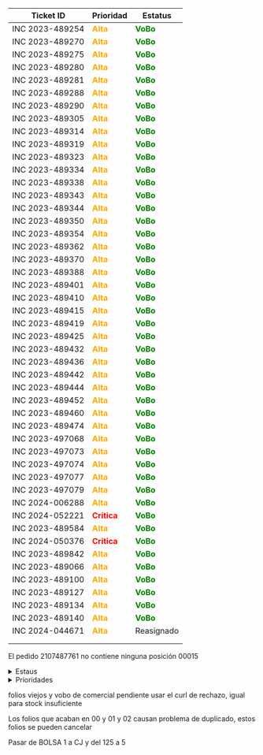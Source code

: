 | Ticket ID | Prioridad | Estatus     |
|-----------|------------------|------------|
| INC 2023-489254 | <span style="color:orange">**Alta**</span> | <span style="color:green">**VoBo**</span> |
| INC 2023-489270 | <span style="color:orange">**Alta**</span> | <span style="color:green">**VoBo**</span> |
| INC 2023-489275 | <span style="color:orange">**Alta**</span> | <span style="color:green">**VoBo**</span> |
| INC 2023-489280 | <span style="color:orange">**Alta**</span> | <span style="color:green">**VoBo**</span> |
| INC 2023-489281 | <span style="color:orange">**Alta**</span> | <span style="color:green">**VoBo**</span> |
| INC 2023-489288 | <span style="color:orange">**Alta**</span> | <span style="color:green">**VoBo**</span> |
| INC 2023-489290 | <span style="color:orange">**Alta**</span> | <span style="color:green">**VoBo**</span> |
| INC 2023-489305 | <span style="color:orange">**Alta**</span> | <span style="color:green">**VoBo**</span> |
| INC 2023-489314 | <span style="color:orange">**Alta**</span> | <span style="color:green">**VoBo**</span> |
| INC 2023-489319 | <span style="color:orange">**Alta**</span> | <span style="color:green">**VoBo**</span> |
| INC 2023-489323 | <span style="color:orange">**Alta**</span> | <span style="color:green">**VoBo**</span> |
| INC 2023-489334 | <span style="color:orange">**Alta**</span> | <span style="color:green">**VoBo**</span> |
| INC 2023-489338 | <span style="color:orange">**Alta**</span> | <span style="color:green">**VoBo**</span> |
| INC 2023-489343 | <span style="color:orange">**Alta**</span> | <span style="color:green">**VoBo**</span> |
| INC 2023-489344 | <span style="color:orange">**Alta**</span> | <span style="color:green">**VoBo**</span> |
| INC 2023-489350 | <span style="color:orange">**Alta**</span> | <span style="color:green">**VoBo**</span> |
| INC 2023-489354 | <span style="color:orange">**Alta**</span> | <span style="color:green">**VoBo**</span> |
| INC 2023-489362 | <span style="color:orange">**Alta**</span> | <span style="color:green">**VoBo**</span> |
| INC 2023-489370 | <span style="color:orange">**Alta**</span> | <span style="color:green">**VoBo**</span> |
| INC 2023-489388 | <span style="color:orange">**Alta**</span> | <span style="color:green">**VoBo**</span> |
| INC 2023-489401 | <span style="color:orange">**Alta**</span> | <span style="color:green">**VoBo**</span> |
| INC 2023-489410 | <span style="color:orange">**Alta**</span> | <span style="color:green">**VoBo**</span> |
| INC 2023-489415 | <span style="color:orange">**Alta**</span> | <span style="color:green">**VoBo**</span> |
| INC 2023-489419 | <span style="color:orange">**Alta**</span> | <span style="color:green">**VoBo**</span> |
| INC 2023-489425 | <span style="color:orange">**Alta**</span> | <span style="color:green">**VoBo**</span> |
| INC 2023-489432 | <span style="color:orange">**Alta**</span> | <span style="color:green">**VoBo**</span> |
| INC 2023-489436 | <span style="color:orange">**Alta**</span> | <span style="color:green">**VoBo**</span> |
| INC 2023-489442 | <span style="color:orange">**Alta**</span> | <span style="color:green">**VoBo**</span> |
| INC 2023-489444 | <span style="color:orange">**Alta**</span> | <span style="color:green">**VoBo**</span> |
| INC 2023-489452 | <span style="color:orange">**Alta**</span> | <span style="color:green">**VoBo**</span> |
| INC 2023-489460 | <span style="color:orange">**Alta**</span> | <span style="color:green">**VoBo**</span> |
| INC 2023-489474 | <span style="color:orange">**Alta**</span> | <span style="color:green">**VoBo**</span> |
| INC 2023-497068 | <span style="color:orange">**Alta**</span> | <span style="color:green">**VoBo**</span> |
| INC 2023-497073 | <span style="color:orange">**Alta**</span> | <span style="color:green">**VoBo**</span> |
| INC 2023-497074 | <span style="color:orange">**Alta**</span> | <span style="color:green">**VoBo**</span> |
| INC 2023-497077 | <span style="color:orange">**Alta**</span> | <span style="color:green">**VoBo**</span> |
| INC 2023-497079 | <span style="color:orange">**Alta**</span> | <span style="color:green">**VoBo**</span> |
| INC 2024-006288 | <span style="color:orange">**Alta**</span> | <span style="color:green">**VoBo**</span> |
| INC 2024-052221 | <span style="color:red">**Critica**</span> | <span style="color:green">**VoBo**</span> |
| INC 2023-489584 | <span style="color:orange">**Alta**</span> | <span style="color:green">**VoBo**</span> |
| INC 2024-050376 | <span style="color:red">**Critica**</span> | <span style="color:green">**VoBo**</span> |
| INC 2023-489842 | <span style="color:orange">**Alta**</span> | <span style="color:green">**VoBo**</span> |
| INC 2023-489066 | <span style="color:orange">**Alta**</span> | <span style="color:green">**VoBo**</span> |
| INC 2023-489100 | <span style="color:orange">**Alta**</span> | <span style="color:green">**VoBo**</span> |
| INC 2023-489127 | <span style="color:orange">**Alta**</span> | <span style="color:green">**VoBo**</span> |
| INC 2023-489134 | <span style="color:orange">**Alta**</span> | <span style="color:green">**VoBo**</span> |
| INC 2023-489140 | <span style="color:orange">**Alta**</span> | <span style="color:green">**VoBo**</span> |
| INC 2024-044671 | <span style="color:orange">**Alta**</span> | Reasignado |
|  |  |  |
|  |  |  |


El pedido 2107487761 no contiene ninguna posición 00015

<details>
  <summary>Estaus</summary>
  
  | Ticket ID | Descripción del Problema                                       |
  |-----------|-----------------------------------------------------------------|
  | <span style="color:red">**Cerrada**</span> | Se finalizo el ticket  |
  | <span style="color:green">**VoBo**</span> | Esperando el visto bueno del usuario  |
  | En proceso       | Error al procesar pago de factura |
  | Accion de Usuario | Esperando mas informacion por parte del usuario ya sea datos o anexar imagenes o pdf|
  | Pregunta a Valeria | Duda que me hace falta comprender del todo sobre el caso |
  | Pregunta a Daniel | Dudas que le mando a Daniel por correo |
  | Enviado a Claudia | Casos que se le envian a Claudia para su atencion |
  | Enviado a Daniel | Casos que se le envian a Daniel para su atencion  |
  | Junta de las 3 | Dudas que se preguntan a Daniel en la junta |
  | Anexar VoBo | Falta que el usuario anexe el visto bueno |
  | No he resuelto de este tipo | Hace fala explicacion de casos que no he atendido |
  | Falta documentacion | Casos de los cuales no se ha generado o la documentacion no esta explicada del todo bien |
  | Reasignado |  |

</details>

<details>
  <summary>Prioridades</summary>
  
  | Prioridad | Descripción                                   |
  |-----------|-----------------------------------------------------------------|
  | <span style="color:red">**Critica**</span>       | Tickets de mayo importancia y con los cuales contamos con poco tiempo para atender|
  | <span style="color:orange">**Alta**</span>       | Tickets que son importantes pero pueden esperar si hay demaciados Criticos |
  | <span style="color:yellow">**Media**</span>       | Tickets con importancia pero suelen poder esperar dias |
  | <span style="color:blue">**Baja**</span>       | Tikects de menor importancia y que por lo regular se antienden al final |
</details>



folios viejos y vobo de comercial pendiente usar el curl de rechazo, igual para stock insuficiente


Los folios que acaban en 00 y 01 y 02 causan problema de duplicado, estos folios se pueden cancelar



Pasar de BOLSA 1 a CJ y del 125 a 5


